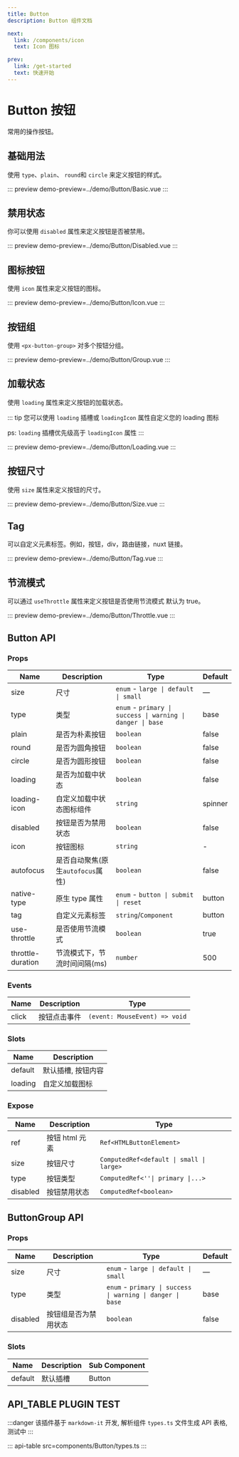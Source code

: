 ```yaml
---
title: Button
description: Button 组件文档

next:
  link: /components/icon
  text: Icon 图标

prev:
  link: /get-started
  text: 快速开始
---
```


# Button 按钮

常用的操作按钮。

## 基础用法

使用 `type`、`plain`、 `round`和 `circle` 来定义按钮的样式。

::: preview
demo-preview=../demo/Button/Basic.vue
:::

## 禁用状态

你可以使用 `disabled` 属性来定义按钮是否被禁用。

::: preview
demo-preview=../demo/Button/Disabled.vue
:::

## 图标按钮

使用 `icon` 属性来定义按钮的图标。

::: preview
demo-preview=../demo/Button/Icon.vue
:::

## 按钮组

使用 `<px-button-group>` 对多个按钮分组。

::: preview
demo-preview=../demo/Button/Group.vue
:::

## 加载状态

使用 `loading` 属性来定义按钮的加载状态。

::: tip
您可以使用 `loading` 插槽或 `loadingIcon` 属性自定义您的 loading 图标

ps: `loading` 插槽优先级高于 `loadingIcon` 属性
:::

::: preview
demo-preview=../demo/Button/Loading.vue
:::

## 按钮尺寸

使用 `size` 属性来定义按钮的尺寸。

::: preview
demo-preview=../demo/Button/Size.vue
:::

## Tag

可以自定义元素标签。例如，按钮，div，路由链接，nuxt 链接。

::: preview
demo-preview=../demo/Button/Tag.vue
:::

## 节流模式

可以通过 `useThrottle` 属性来定义按钮是否使用节流模式 默认为 true。

::: preview
demo-preview=../demo/Button/Throttle.vue
:::

## Button API

### Props

| Name              | Description                       | Type                                                             | Default |
| ----------------- | --------------------------------- | ---------------------------------------------------------------- | ------- |
| size              | 尺寸                              | `enum` - `large \| default \| small`                              | —       |
| type              | 类型                              | `enum` - `primary \| success \| warning \| danger \| base`        | base    |
| plain             | 是否为朴素按钮                    | `boolean`                                                          | false   |
| round             | 是否为圆角按钮                    | `boolean`                                                          | false   |
| circle            | 是否为圆形按钮                    | `boolean`                                                          | false   |
| loading           | 是否为加载中状态                  | `boolean`                                                          | false   |
| loading-icon      | 自定义加载中状态图标组件          | `string`                                                            | spinner |
| disabled          | 按钮是否为禁用状态                | `boolean`                                                          | false   |
| icon              | 按钮图标                          | `string`                                                          | -       |
| autofocus         | 是否自动聚焦(原生`autofocus`属性) | `boolean`                                                           | false   |
| native-type       | 原生 type 属性                    | `enum` - `button \| submit \| reset`                              | button  |
| tag               | 自定义元素标签                    | `string`\/`Component`                                              | button  |
| use-throttle      | 是否使用节流模式                  | `boolean`                                                          | true    |
| throttle-duration | 节流模式下，节流时间间隔(ms)      | `number`                                                            | 500     |

### Events

| Name  | Description  | Type                         |
| ----- | ------------ | ---------------------------- |
| click | 按钮点击事件 | `(event: MouseEvent) => void`   |

### Slots

| Name    | Description        |
| ------- | ------------------ |
| default | 默认插槽, 按钮内容   |
| loading | 自定义加载图标       |

### Expose

| Name     | Description    | Type                                 |
| -------- | -------------- | ------------------------------------ |
| ref      | 按钮 html 元素 | `Ref<HTMLButtonElement>`              |
| size     | 按钮尺寸       | `ComputedRef<default \| small \| large>` |
| type     | 按钮类型       | `ComputedRef<''\| primary \|...>`     |
| disabled | 按钮禁用状态   | `ComputedRef<boolean>`                |

## ButtonGroup API

### Props

| Name     | Description          | Type                                                             | Default |
| -------- | -------------------- | ---------------------------------------------------------------- | ------- |
| size     | 尺寸                 | `enum` - `large \| default \| small`                              | —       |
| type     | 类型                 | `enum` - `primary \| success \| warning \| danger \| base`        | base    |
| disabled | 按钮组是否为禁用状态 | `boolean`                                                           | false   |

### Slots

| Name    | Description | Sub Component |
| ------- | ----------- | ------------- |
| default | 默认插槽    | Button         |

## API_TABLE PLUGIN TEST

:::danger
该插件基于 `markdown-it` 开发, 解析组件 `types.ts` 文件生成 API 表格, 测试中
:::

::: api-table src=components/Button/types.ts
:::

